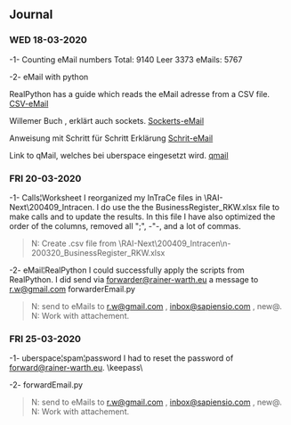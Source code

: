 





## Journal

### WED 18-03-2020

-1- Counting eMail numbers
Total:	9140
Leer	3373
eMails:	5767

-2- eMail with python

RealPython has a guide which reads the eMail adresse from a CSV file.
[CSV-eMail](https://realpython.com/python-send-email/)

Willemer Buch , erklärt auch sockets.
[Sockerts-eMail](http://www.willemer.de/informatik/python/netzwerk.htm)

Anweisung mit Schritt für Schritt Erklärung
[Schrit-eMail](https://codingworld.io/project/e-mails-versenden-mit-python)

Link to qMail, welches bei uberspace eingesetzt wird.
[qmail](https://cr.yp.to/qmail.html)

### FRI 20-03-2020

-1- Calls¦Worksheet
I reorganized my InTraCe files in \RAI-Next\200409_Intracen. I do use the the BusinessRegister_RKW.xlsx file to make calls and to update the results. In this file I have also optimized the order of the columns, removed all ";", -"-, and a lot of commas. 
>N: Create .csv file from \RAI-Next\200409_Intracen\n-200320_BusinessRegister_RKW.xlsx

-2- eMail¦RealPython 
I could successfully apply the scripts from RealPython. I did send via forwarder@rainer-warth.eu a message to r.w@gmail.com
forwarderEmail.py
>N: send to eMails to r.w@gmail.com  , inbox@sapiensio.com , new@.
>N: Work with attachement.

### FRI 25-03-2020
-1- uberspace¦spam¦password
I had to reset the password of forward@rainer-warth.eu. 
\keepass\

-2- forwardEmail.py

>N: send to eMails to r.w@gmail.com  , inbox@sapiensio.com , new@.
>N: Work with attachement.
